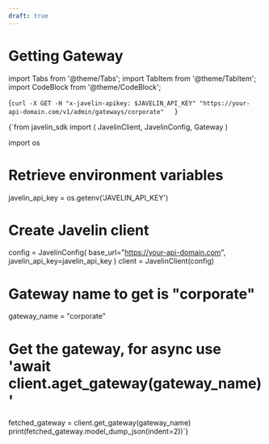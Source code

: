 ```yaml
---
draft: true
---
```


# Getting Gateway
import Tabs from '@theme/Tabs';
import TabItem from '@theme/TabItem';
import CodeBlock from '@theme/CodeBlock';

<Tabs>
<TabItem value="shell" label="Using the API:">

<CodeBlock
  language="python">
  {`curl -X GET -H "x-javelin-apikey: $JAVELIN_API_KEY" "https://your-api-domain.com/v1/admin/gateways/corporate"  
`}
</CodeBlock>

</TabItem>

<TabItem value="py" label="In Python:">

<CodeBlock
  language="python">
  {`from javelin_sdk import (
    JavelinClient,
    JavelinConfig,
    Gateway
)

import os

# Retrieve environment variables
javelin_api_key = os.getenv('JAVELIN_API_KEY')

# Create Javelin client
config = JavelinConfig(
    base_url="https://your-api-domain.com",
    javelin_api_key=javelin_api_key
)
client = JavelinClient(config)

# Gateway name to get is "corporate"
gateway_name = "corporate"

# Get the gateway, for async use 'await client.aget_gateway(gateway_name)'
fetched_gateway = client.get_gateway(gateway_name)
print(fetched_gateway.model_dump_json(indent=2))`}
</CodeBlock>


</TabItem>

</Tabs>
